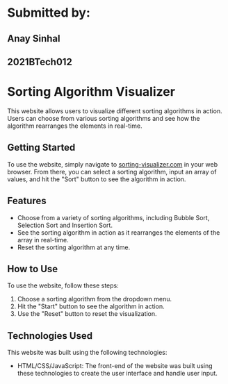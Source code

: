 # Submitted by:
## Anay Sinhal
## 2021BTech012


# Sorting Algorithm Visualizer

This website allows users to visualize different sorting algorithms in action. Users can choose from various sorting algorithms and see how the algorithm rearranges the elements in real-time.

## Getting Started

To use the website, simply navigate to [sorting-visualizer.com](https://www.sorting-visualizer.com) in your web browser. From there, you can select a sorting algorithm, input an array of values, and hit the "Sort" button to see the algorithm in action.

## Features

- Choose from a variety of sorting algorithms, including Bubble Sort, Selection Sort and Insertion Sort.
- See the sorting algorithm in action as it rearranges the elements of the array in real-time.
- Reset the sorting algorithm at any time.

## How to Use

To use the website, follow these steps:

1. Choose a sorting algorithm from the dropdown menu.
3. Hit the "Start" button to see the algorithm in action.
4. Use the "Reset" button to reset the visualization.

## Technologies Used

This website was built using the following technologies:

- HTML/CSS/JavaScript: The front-end of the website was built using these technologies to create the user interface and handle user input.
